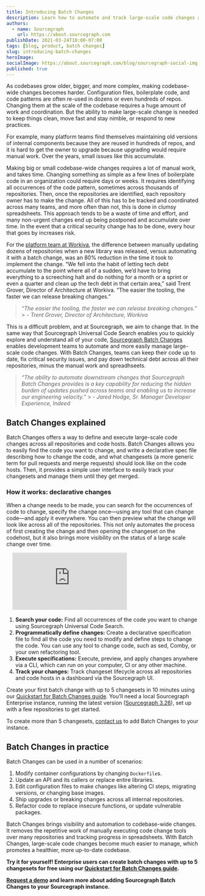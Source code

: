 ```yaml
---
title: Introducing Batch Changes
description: Learn how to automate and track large-scale code changes across all of your repositories and code hosts with Sourcegraph Batch Changes.
authors:
  - name: Sourcegraph
    url: https://about.sourcegraph.com
publishDate: 2021-03-24T10:00-07:00
tags: [blog, product, batch changes]
slug: introducing-batch-changes
heroImage:
socialImage: https://about.sourcegraph.com/blog/sourcegraph-social-img.png
published: true
---
```


As codebases grow older, bigger, and more complex, making codebase-wide changes becomes harder. Configuration files, boilerplate code, and code patterns are often re-used in dozens or even hundreds of repos. Changing them at the scale of the codebase requires a huge amount of work and coordination. But the ability to make large-scale change is needed to keep things clean, move fast and stay nimble, or respond to new practices.

For example, many platform teams find themselves maintaining old versions of internal components because they are reused in hundreds of repos, and it is hard to get the owner to upgrade because upgrading would require manual work. Over the years, small issues like this accumulate.

Making big or small codebase-wide changes requires a lot of manual work, and takes time. Changing something as simple as a few lines of boilerplate code in an organization could require days or weeks. It requires identifying all occurrences of the code pattern, sometimes across thousands of repositories. Then, once the repositories are identified, each repository owner has to make the change. All of this has to be tracked and coordinated across many teams, and more often than not, this is done in clumsy spreadsheets. This approach tends to be a waste of time and effort, and many non-urgent changes end up being postponed and accumulate over time. In the event that a critical security change has to be done, every hour that goes by increases risk.

For the [platform team at Workiva](http://about.sourcegraph.com/case-studies/workiva-automates-large-scale-code-changes/), the difference between manually updating dozens of repositories when a new library was released, versus automating it with a batch change, was an 80% reduction in the time it took to implement the change. “We fell into the habit of letting tech debt accumulate to the point where all of a sudden, we’d have to bring everything to a screeching halt and do nothing for a month or a sprint or even a quarter and clean up the tech debt in that certain area,” said Trent Grover, Director of Architecture at Workiva. “The easier the tooling, the faster we can release breaking changes.”

> _“The easier the tooling, the faster we can release breaking changes.”_ > _- Trent Grover, Director of Architecture, Workiva_

This is a difficult problem, and at Sourcegraph, we aim to change that. In the same way that Sourcegraph Universal Code Search enables you to quickly explore and understand all of your code, [Sourcegraph Batch Changes](https://about.sourcegraph.com/batch-changes) enables development teams to automate and more easily manage large-scale code changes. With Batch Changes, teams can keep their code up to date, fix critical security issues, and pay down technical debt across all their repositories, minus the manual work and spreadhseets.

> _“The ability to automate downstream changes that Sourcegraph Batch Changes provides is a key capability for reducing the hidden burden of updates pushed across teams and enabling us to increase our engineering velocity.”_ > _- Jared Hodge, Sr. Manager Developer Experience, Indeed_

## Batch Changes explained

Batch Changes offers a way to define and execute large-scale code changes across all repositories and code hosts. Batch Changes allows you to easily find the code you want to change, and write a declarative spec file describing how to change the code, and what changesets (a more generic term for pull requests and merge requests) should look like on the code hosts. Then, it provides a simple user interface to easily track your changesets and manage them until they get merged.

### How it works: declarative changes

When a change needs to be made, you can search for the occurrences of code to change, specify the change once—using any tool that can change code—and apply it everywhere. You can then preview what the change will look like across all of the repositories. This not only automates the process of first creating the change and then opening the changeset on the codehost, but it also brings more visibility on the status of a large scale change over time.

<div className="container my-4 video-embed embed-responsive embed-responsive-16by9">
    <iframe className="embed-responsive-item" src="https://www.youtube-nocookie.com/embed/eOmiyXIWTCw?autoplay=0&amp;cc_load_policy=0&amp;start=0&amp;end=0&amp;loop=0&amp;controls=1&amp;modestbranding=0&amp;rel=0" allowFullScreen="" allow="accelerometer; autoPlay; encrypted-media; gyroscope; picture-in-picture"frameBorder="0"></iframe>
</div>

1. **Search your code:** Find all occurrences of the code you want to change using Sourcegraph Universal Code Search.
2. **Programmatically define changes:** Create a declarative specification file to find all the code you need to modify and define steps to change the code. You can use any tool to change code, such as sed, Comby, or your own refactoring tool.
3. **Execute specifications:** Execute, preview, and apply changes anywhere via a CLI, which can run on your computer, CI or any other machine.
4. **Track your changes:** Track changeset lifecycle across all repositories and code hosts in a dashboard via the Sourcegraph UI.

Create your first batch change with up to 5 changesets in 10 minutes using our [Quickstart for Batch Changes guide](https://docs.sourcegraph.com/batch_changes/quickstart). You’ll need a local Sourcegraph Enterprise instance, running the latest version ([Sourcegraph 3.26](https://docs.sourcegraph.com/admin/updates)), set up with a few repositories to get started.

To create more than 5 changesets, [contact us](http://about.sourcegraph.com/contact/request-batch-changes-demo) to add Batch Changes to your instance.

## Batch Changes in practice

Batch Changes can be used in a number of scenarios:

1. Modify container configurations by changing `Dockerfile`s.
2. Update an API and its callers or replace entire libraries.
3. Edit configuration files to make changes like altering CI steps, migrating versions, or changing base images.
4. Ship upgrades or breaking changes across all internal repositories.
5. Refactor code to replace insecure functions, or update vulnerable packages.

Batch Changes brings visibility and automation to codebase-wide changes. It removes the repetitive work of manually executing code change tools over many repositories and tracking progress in spreadsheets. With Batch Changes, large-scale code changes become much easier to manage, which promotes a healthier, more up-to-date codebase.

**Try it for yourself! Enterprise users can create batch changes with up to 5 changesets for free using our [Quickstart for Batch Changes guide](https://docs.sourcegraph.com/batch_changes/quickstart).**

**[Request a demo](http://about.sourcegraph.com/contact/request-batch-changes-demo) and learn more about adding Sourcegraph Batch Changes to your Sourcegraph instance.**
